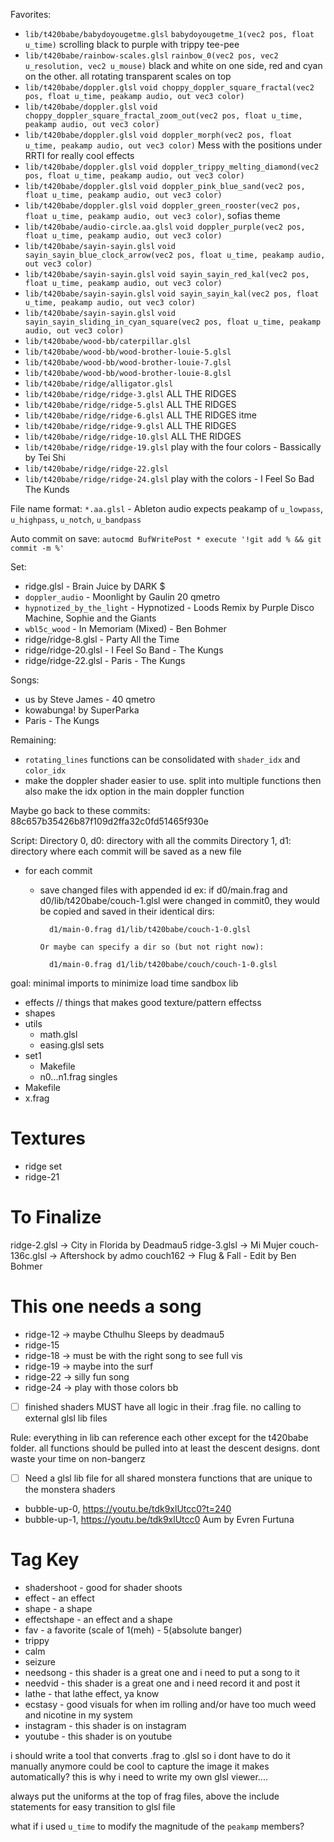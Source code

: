 Favorites:
 - `lib/t420babe/babydoyougetme.glsl` `babydoyougetme_1(vec2 pos, float u_time)` scrolling black to purple with trippy tee-pee
 - `lib/t420babe/rainbow-scales.glsl` `rainbow_0(vec2 pos, vec2 u_resolution, vec2 u_mouse)` black and white on one side, red and cyan on the other. all rotating transparent scales on top
- `lib/t420babe/doppler.glsl` `void choppy_doppler_square_fractal(vec2 pos, float u_time, peakamp audio, out vec3 color)`
- `lib/t420babe/doppler.glsl` `void choppy_doppler_square_fractal_zoom_out(vec2 pos, float u_time, peakamp audio, out vec3 color)`
- `lib/t420babe/doppler.glsl` `void doppler_morph(vec2 pos, float u_time, peakamp audio, out vec3 color)` Mess with the positions under RRTI for really cool effects
- `lib/t420babe/doppler.glsl` `void doppler_trippy_melting_diamond(vec2 pos, float u_time, peakamp audio, out vec3 color)`
- `lib/t420babe/doppler.glsl` `void doppler_pink_blue_sand(vec2 pos, float u_time, peakamp audio, out vec3 color)`
- `lib/t420babe/doppler.glsl` `void doppler_green_rooster(vec2 pos, float u_time, peakamp audio, out vec3 color)`, sofias theme
- `lib/t420babe/audio-circle.aa.glsl` `void doppler_purple(vec2 pos, float u_time, peakamp audio, out vec3 color)`
- `lib/t420babe/sayin-sayin.glsl` `void sayin_sayin_blue_clock_arrow(vec2 pos, float u_time, peakamp audio, out vec3 color)`
- `lib/t420babe/sayin-sayin.glsl` `void sayin_sayin_red_kal(vec2 pos, float u_time, peakamp audio, out vec3 color)`
- `lib/t420babe/sayin-sayin.glsl` `void sayin_sayin_kal(vec2 pos, float u_time, peakamp audio, out vec3 color)`
- `lib/t420babe/sayin-sayin.glsl` `void sayin_sayin_sliding_in_cyan_square(vec2 pos, float u_time, peakamp audio, out vec3 color)`
- `lib/t420babe/wood-bb/caterpillar.glsl`
- `lib/t420babe/wood-bb/wood-brother-louie-5.glsl`
- `lib/t420babe/wood-bb/wood-brother-louie-7.glsl`
- `lib/t420babe/wood-bb/wood-brother-louie-8.glsl`
- `lib/t420babe/ridge/alligator.glsl`
- `lib/t420babe/ridge/ridge-3.glsl` ALL THE RIDGES
- `lib/t420babe/ridge/ridge-5.glsl` ALL THE RIDGES
- `lib/t420babe/ridge/ridge-6.glsl` ALL THE RIDGES itme
- `lib/t420babe/ridge/ridge-9.glsl` ALL THE RIDGES
- `lib/t420babe/ridge/ridge-10.glsl` ALL THE RIDGES
- `lib/t420babe/ridge/ridge-19.glsl` play with the four colors - Bassically by Tei Shi
- `lib/t420babe/ridge/ridge-22.glsl` 
- `lib/t420babe/ridge/ridge-24.glsl`  play with the colors - I Feel So Bad The Kunds

File name format:
`*.aa.glsl` - Ableton audio expects peakamp of `u_lowpass`, `u_highpass`, `u_notch`, `u_bandpass`

Auto commit on save:
`autocmd BufWritePost * execute '!git add % && git commit -m %'`


Set:
- ridge.glsl - Brain Juice by DARK $
- `doppler_audio` - Moonlight by Gaulin 20 qmetro
- `hypnotized_by_the_light` - Hypnotized - Loods Remix by Purple Disco Machine, Sophie and the Giants
- `wbl5c_wood` - In Memoriam (Mixed) - Ben Bohmer
- ridge/ridge-8.glsl - Party All the Time 
- ridge/ridge-20.glsl - I Feel So Band - The Kungs
- ridge/ridge-22.glsl - Paris - The Kungs


Songs:
- us by Steve James - 40 qmetro
- kowabunga! by SuperParka
- Paris - The Kungs


Remaining:
- `rotating_lines` functions can be consolidated with `shader_idx` and `color_idx`
- make the doppler shader easier to use. split into multiple functions then also make the idx option in the main doppler function



Maybe go back to these commits:
88c657b35426b87f109d2ffa32c0fd51465f930e









Script:
Directory 0, d0: directory with all the commits
Directory 1, d1: directory where each commit will be saved as a new file

- for each commit
  - save changed files with appended id
    ex: if d0/main.frag and d0/lib/t420babe/couch-1.glsl were changed in commit0,
        they would be copied and saved in their identical dirs:

          d1/main-0.frag d1/lib/t420babe/couch-1-0.glsl

        Or maybe can specify a dir so (but not right now):

          d1/main-0.frag d1/lib/t420babe/couch/couch-1-0.glsl


goal: minimal imports to minimize load time 
sandbox
lib
  - effects   // things that makes good texture/pattern effectss
  - shapes
  - utils
    - math.glsl
    - easing.glsl
sets
  - set1
    - Makefile
    - n0...n1.frag
singles
  - Makefile
  - x.frag



# Textures
- ridge set
- ridge-21


# To Finalize
ridge-2.glsl -> City in Florida by Deadmau5
ridge-3.glsl -> Mi Mujer
couch-136c.glsl -> Aftershock by admo
couch162 -> Flug & Fall - Edit by Ben Bohmer

# This one needs a song
- ridge-12 -> maybe Cthulhu Sleeps by deadmau5
- ridge-15
- ridge-18 -> must be with the right song to see full vis
- ridge-19 -> maybe into the surf
- ridge-22 -> silly fun song
- ridge-24 -> play with those colors bb


- [ ] finished shaders MUST have all logic in their .frag file. no calling to external glsl lib files


Rule: everything in lib can reference each other except for the t420babe folder. all functions should be pulled into at least the descent designs. dont waste your time on non-bangerz
- [ ] Need a glsl lib file for all shared monstera functions that are unique to the monstera shaders


- bubble-up-0, https://youtu.be/tdk9xlUtcc0?t=240
- bubble-up-1, https://youtu.be/tdk9xlUtcc0 Aum by Evren Furtuna

# Tag Key
- shadershoot - good for shader shoots
- effect - an effect
- shape - a shape
- effectshape - an effect and a shape
- fav - a favorite (scale of 1(meh) - 5(absolute banger)
- trippy
- calm
- seizure
- needsong - this shader is a great one and i need to put a song to it
- needvid - this shader is a great one and i need record it and post it
- lathe - that lathe effect, ya know
- ecstasy - good visuals for when im rolling and/or have too much weed and nicotine in my system
- instagram - this shader is on instagram
- youtube - this shader is on youtube


i should write a tool that converts .frag to .glsl so i dont have to do it manually anymore
could be cool to capture the image it makes automatically?
this is why i need to write my own glsl viewer....

always put the uniforms at the top of frag files, above the include statements for easy transition to glsl file


what if i used `u_time` to modify the magnitude of the `peakamp` members?

